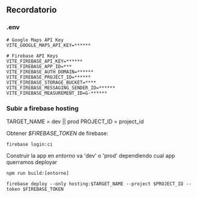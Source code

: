 ## Recordatorio
### .env
```
# Google Maps API Key
VITE_GOOGLE_MAPS_API_KEY=******

# Firebase API Keys
VITE_FIREBASE_API_KEY=******
VITE_FIREBASE_APP_ID=***
VITE_FIREBASE_AUTH_DOMAIN=******
VITE_FIREBASE_PROJECT_ID=******
VITE_FIREBASE_STORAGE_BUCKET=****
VITE_FIREBASE_MESSAGING_SENDER_ID=******
VITE_FIREBASE_MEASUREMENT_ID=G-******
```

### Subir a firebase hosting

TARGET_NAME = dev || prod
PROJECT_ID = project_id

Obtener *$FIREBASE_TOKEN* de firebase:
```	
firebase login:ci
```	

Construir la app
en *entorno* va 'dev' o 'prod' dependiendo cual app querramos deployar
```
npm run build:[entorno]	
```	

```
firebase deploy --only hosting:$TARGET_NAME --project $PROJECT_ID --token $FIREBASE_TOKEN
```